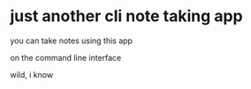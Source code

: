 # just another cli note taking app
you can take notes using this app

on the command line interface


wild, i know
